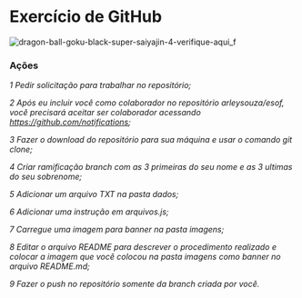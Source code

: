 # Exercício de GitHub

![dragon-ball-goku-black-super-saiyajin-4-verifique-aqui_f](https://user-images.githubusercontent.com/84356920/122812635-4cd07280-d2a8-11eb-9fcf-e5d6bd260d18.jpg)

### Ações

*1   Pedir solicitação para trabalhar no repositório;*

*2     Após eu incluir você como colaborador no repositório arleysouza/esof, você precisará aceitar ser
colaborador acessando https://github.com/notifications;*

*3     Fazer o download do repositório para sua máquina e usar o comando git clone;*

*4     Criar ramificação branch com as 3 primeiras do seu nome e as 3 ultimas do seu sobrenome;*

*5     Adicionar um arquivo TXT na pasta dados;*

*6     Adicionar uma instrução em arquivos.js;*

*7     Carregue uma imagem para banner na pasta imagens;*

*8     Editar o arquivo README para descrever o procedimento realizado e colocar
a imagem que você colocou na pasta imagens como banner no arquivo README.md;*

*9     Fazer o push no repositório somente da branch criada por você.*

